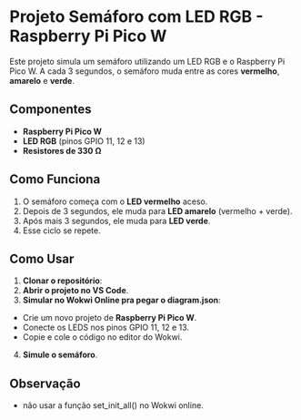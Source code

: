 # Projeto Semáforo com LED RGB - Raspberry Pi Pico W

Este projeto simula um semáforo utilizando um LED RGB e o Raspberry Pi Pico W. A cada 3 segundos, o semáforo muda entre as cores **vermelho**, **amarelo** e **verde**.

## Componentes

- **Raspberry Pi Pico W**
- **LED RGB** (pinos GPIO 11, 12 e 13)
- **Resistores de 330 Ω**

## Como Funciona

1. O semáforo começa com o **LED vermelho** aceso.
2. Depois de 3 segundos, ele muda para **LED amarelo** (vermelho + verde).
3. Após mais 3 segundos, ele muda para **LED verde**.
4. Esse ciclo se repete.

## Como Usar

1. **Clonar o repositório**:
2. **Abrir o projeto no VS Code**.
3. **Simular no Wokwi Online pra pegar o diagram.json**:
- Crie um novo projeto de **Raspberry Pi Pico W**.
- Conecte os LEDS nos pinos GPIO 11, 12 e 13.
- Copie e cole o código no editor do Wokwi.
4. **Simule o semáforo**.

## Observação

- não usar a função set_init_all() no Wokwi online.